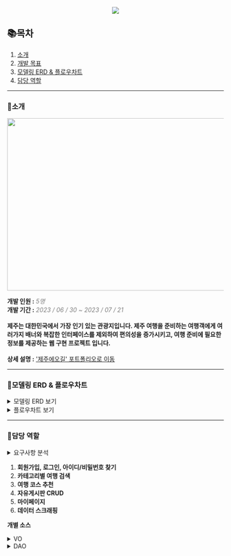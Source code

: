 <p align="center">
 <img src = "https://github.com/http-kjs/SecondProject/assets/124488773/dfd1ab7f-8389-4276-9ce4-d4f7e9422407">
</p>
  
## 📚목차  
  
1. [소개](#소개)
2. [개발 목표](#개발-목표)
3. [모델링 ERD & 플로우차트](#모델링-erd--플로우차트)
4. [담당 역할](#담당-역할)

---  
### 👋소개  
<p align="center">
 <img src = "https://github.com/http-kjs/SecondProject/assets/124488773/cdecd10a-bef5-40eb-8c84-5957b193aaac" height="400px", width="1200px">
</p>  

**개발 인원 :** *<span style = "color:gray">5명</span>*  
**개발 기간 :** *<span style = "color:gray">2023 / 06 / 30 ~ 2023 / 07 / 21</span>*  
<br>
**제주는 대한민국에서 가장 인기 있는 관광지입니다. 제주 여행을 준비하는 여행객에게 여러가지 배너와 복잡한 인터페이스를 제외하여 편의성을 증가시키고, 여행 준비에 필요한 정보를 제공하는 웹 구현 프로젝트 입니다.**  
<br>
**상세 설명 :** ['제주에오길' 포트폴리오로 이동](https://ten-pond-80a.notion.site/ecf4fc9b31914a57a8cfd691ddd9f522?pvs=4)

---  
### 📃모델링 ERD & 플로우차트
<details>
  <summary>모델링 ERD 보기</summary>
  <img src = "https://github.com/http-kjs/SecondProject/assets/124488773/b087ff25-2745-4380-80df-bb12034f820f">
</details>  
<details>
  <summary>플로우차트 보기</summary>
  <img src = "https://github.com/http-kjs/SecondProject/assets/124488773/6715f77e-0f6a-45d5-9db9-ac5d3960e23d">
</details>  

---  
### 🧑담당 역할
<details>
  <summary>요구사항 분석</summary>
  <img src = "https://github.com/http-kjs/SecondProject/assets/124488773/3295bfcc-38ab-4adc-8d64-ac69f663bb93"><br>
 <img src = "https://github.com/http-kjs/SecondProject/assets/124488773/9c0808c7-ebc3-4608-8227-87c4734ed8e9"><br>
 <img src = "https://github.com/http-kjs/SecondProject/assets/124488773/f77bd3cf-a6d1-4e53-93b9-ce8f925703d9">
</details>
  
1. **회원가입, 로그인, 아이디/비밀번호 찾기** 
2. **카테고리별 여행 검색** 
3. **여행 코스 추천** 
4. **자유게시판 CRUD**
5. **마이페이지**
6. **데이터 스크래핑**

**개별 소스**  
<details>
 <summary>VO</summary>
 <ul>
  <li><a href = "https://github.com/http-kjs/FirstProject/blob/master/FirstProject/src/main/java/com/sist/vo/MemberVO.java">MemberVO</a> : 회원 관련</li>
  <li><a href = "https://github.com/http-kjs/FirstProject/blob/master/FirstProject/src/main/java/com/sist/vo/TravelVO.java">TravelVO</a> : 여행 검색 페이지 관련</li>
  <li><a href = "https://github.com/http-kjs/FirstProject/blob/master/FirstProject/src/main/java/com/sist/vo/CourseCategoryVO.java">CourseCategory</a> : 여행 코스 상세 페이지 관련</li>
  <li><a href = "https://github.com/http-kjs/FirstProject/blob/master/FirstProject/src/main/java/com/sist/vo/CourseDetailVO.java">CourseDetialVO</a> : 여행 코스 카테고리 관련</li>
  <li><a href = "https://github.com/http-kjs/FirstProject/blob/master/FirstProject/src/main/java/com/sist/vo/CourseJJimVO.java">CourseJJimVO</a> : 여행 코스 찜/추천 관련</li>
  <li><a href = "https://github.com/http-kjs/FirstProject/blob/master/FirstProject/src/main/java/com/sist/vo/FreeboardVO.java">FreeboardVO</a> : 자유게시판 관련</li>
  <li><a href = "https://github.com/http-kjs/FirstProject/blob/master/FirstProject/src/main/java/com/sist/vo/FreeBoardReplyVO.java">FreeboardReplyVO</a> : 자유게시판 댓글/대댓글 관련</li>
  
 </ul>
</details>
<details>
 <summary>DAO</summary>
 <ul>
  <li><a href ="https://github.com/http-kjs/FirstProject/blob/master/FirstProject/src/main/java/com/sist/dao/MemberDAO.java">MemberDAO</a> : 회원 관련(회원가입, 로그인, 아이디/비밀번호 찾기,마이페이지)</li>
  <li><a href ="https://github.com/http-kjs/FirstProject/blob/master/FirstProject/src/main/java/com/sist/dao/TravelDAO.java">TravelDAO</a>: 여행 검색 관련</li>
 <li><a href ="https://github.com/http-kjs/FirstProject/blob/master/FirstProject/src/main/java/com/sist/dao/CourseDAO.java">CourseDAO</a>: 여행 코스 추천 관련</li>
 <li><a href ="https://github.com/http-kjs/FirstProject/blob/master/FirstProject/src/main/java/com/sist/dao/CourseJJimRecommendDAO.java">CourseJJimRecommendDAO</a>: 추천 여행 코스 찜/추천 관련</li>
 <li><a href ="https://github.com/http-kjs/FirstProject/blob/master/FirstProject/src/main/java/com/sist/dao/FreeBoardDAO.java">FreeBoardDAO</a>: 자유게시판CRUD 관련</li>
 <li><a href ="https://github.com/http-kjs/FirstProject/blob/master/FirstProject/src/main/java/com/sist/dao/FreeBoardReplyDAO.java">FreeBoardReplyDAO</a>: 자유게시판 댓글/대댓글 관련</li>
 <li><a href ="https://github.com/http-kjs/FirstProject/blob/master/FirstProject/src/main/java/com/sist/dao/MypageDAO.java">MypageDAO</a>: 마이페이지 관련</li>
 
 </ul>
</details>
